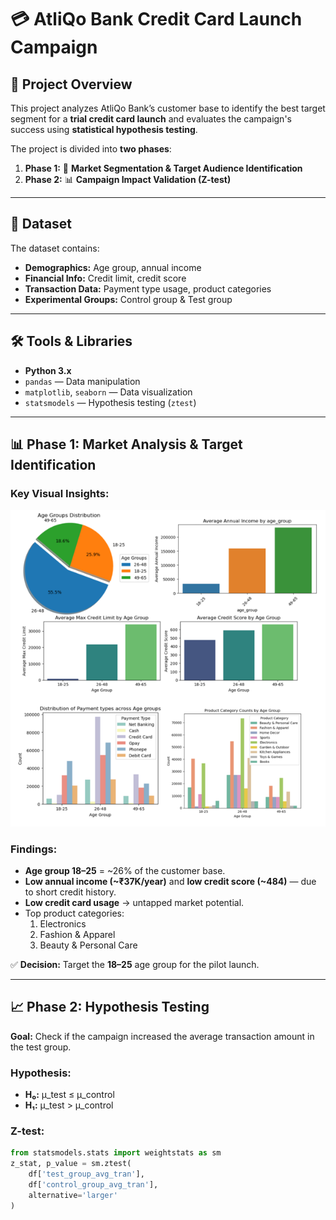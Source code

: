 # 💳 AtliQo Bank Credit Card Launch Campaign

## 📌 Project Overview
This project analyzes AtliQo Bank’s customer base to identify the best target segment for a **trial credit card launch** and evaluates the campaign's success using **statistical hypothesis testing**.

The project is divided into **two phases**:
1. **Phase 1:** 🎯 **Market Segmentation & Target Audience Identification**
2. **Phase 2:** 📊 **Campaign Impact Validation (Z-test)**

---

## 📂 Dataset
The dataset contains:
- **Demographics:** Age group, annual income
- **Financial Info:** Credit limit, credit score
- **Transaction Data:** Payment type usage, product categories
- **Experimental Groups:** Control group & Test group

---

## 🛠 Tools & Libraries
- **Python 3.x**
- `pandas` — Data manipulation  
- `matplotlib`, `seaborn` — Data visualization  
- `statsmodels` — Hypothesis testing (`ztest`)

---

## 📊 Phase 1: Market Analysis & Target Identification

### Key Visual Insights:
![Age group and financial metrics analysis](analysis.png)

### Findings:
- **Age group 18–25** = ~26% of the customer base.
- **Low annual income (~₹37K/year)** and **low credit score (~484)** — due to short credit history.
- **Low credit card usage** → untapped market potential.
- Top product categories:  
  1. Electronics  
  2. Fashion & Apparel  
  3. Beauty & Personal Care  

✅ **Decision:** Target the **18–25** age group for the pilot launch.

---

## 📈 Phase 2: Hypothesis Testing

**Goal:** Check if the campaign increased the average transaction amount in the test group.

### Hypothesis:
- **H₀:** μ_test ≤ μ_control  
- **H₁:** μ_test > μ_control  

### Z-test:
```python
from statsmodels.stats import weightstats as sm
z_stat, p_value = sm.ztest(
    df['test_group_avg_tran'],
    df['control_group_avg_tran'],
    alternative='larger'
)
